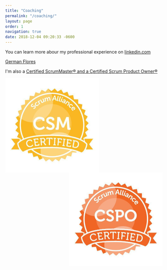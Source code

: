 ```yaml
---
title: "Coaching"
permalink: "/coaching/"
layout: page
order: 1
navigation: true
date: 2018-12-04 09:20:33 -0600
---
```

You can learn more abour my professional experience on <a href='https://www.linkedin.com/in/germanflores?trk=profile-badge'>linkedin.com</a>

<div class="LI-profile-badge"  data-version="v1" data-size="large" data-locale="en_US" data-type="horizontal" data-theme="light" data-vanity="germanflores"><a class="LI-simple-link" href='https://www.linkedin.com/in/germanflores?trk=profile-badge'>German Flores</a></div>

I'm also a <a href="https://www.scrumalliance.org/community/profile/gflores3">Certified ScrumMaster® and a Certified Scrum Product Owner®</a>

<img src="/assets/images/841ef27189.jpg" width="300" height="300" align="left" />
<img src="/assets/images/f5bf51e240.jpg" width="300" height="300"  align="right" />

